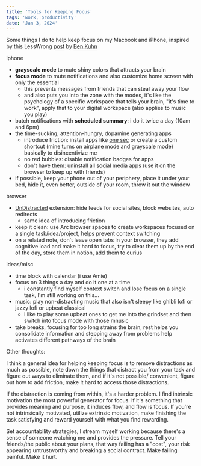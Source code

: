 ```yaml
---
title: 'Tools for Keeping Focus'
tags: 'work, productivity'
date: 'Jan 3, 2024'
---
```


Some things I do to help keep focus on my Macbook and iPhone, inspired by this LessWrong [post](https://www.lesswrong.com/posts/mXgsd5o9uuYaQKHMz/tools-for-keeping-focused) by [Ben Kuhn](https://www.benkuhn.net/)

iphone

- **grayscale mode** to mute shiny colors that attracts your brain
- **focus mode** to mute notifications and also customize home screen with only the essential
  - this prevents messages from friends that can steal away your flow
  - and also puts you into the zone with the modes, it's like the psychology of a specific workspace that tells your brain, "it's time to work", apply that to your digital workspace (also applies to music you play)
- batch notifications with **scheduled summary**: i do it twice a day (10am and 6pm)
- the time-sucking, attention-hungry, dopamine generating apps
  - introduce friction: install apps like [one sec](https://one-sec.app/) or create a custom shortcut (mine turns on airplane mode and grayscale mode) basically to disincentivize me
  - no red bubbles: disable notification badges for apps
  - don't have them: uninstall all social media apps (use it on the browser to keep up with friends)
- if possible, keep your phone out of your periphery, place it under your bed, hide it, even better, outside of your room, throw it out the window

browser

- [UnDistracted](https://chromewebstore.google.com/detail/undistracted-hide-faceboo/pjjgklgkfeoeiebjogplpnibpfnffkng) extension: hide feeds for social sites, block websites, auto redirects
  - same idea of introducing friction
- keep it clean: use Arc browser spaces to create workspaces focused on a single task/idea/project, helps prevent context switching
- on a related note, don't leave open tabs in your browser, they add cognitive load and make it hard to focus, try to clear them up by the end of the day, store them in notion, add them to curius

ideas/misc

- time block with calendar (i use Amie)
- focus on 3 things a day and do it one at a time
  - i constantly find myself context switch and lose focus on a single task, I'm still working on this...
- music: play non-distracting music that also isn't sleepy like ghibli lofi or jazzy lofi or upbeat classical
  - i like to play some upbeat ones to get me into the grindset and then switch into focus mode with those mnusic
- take breaks, focusing for too long strains the brain, rest helps you consolidate information and stepping away from problems help activates different pathways of the brain

Other thoughts:

I think a general idea for helping keeping focus is to remove distractions as much as possible, note down the things that distract you from your task and figure out ways to eliminate them, and if it's not possible/ convenient, figure out how to add friction, make it hard to access those distractions.

If the distraction is coming from within, it's a harder problem. I find intrinsic motivation the most powerful generator for focus. If it's something that provides meaning and purpose, it induces flow, and flow is focus.
If you're not intrinsically motivated, utilize extrinsic motivation, make finishing the task satisfying and reward yourself with what you find rewarding.

Set accountability strategies, I stream myself working because there's a sense of someone watching me and provides the pressure. Tell your friends/the public about your plans, that way failing has a "cost", your risk appearing untrustworthy and breaking a social contract. Make failing painful. Make it hurt.
